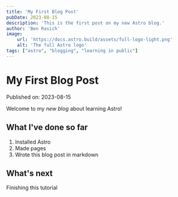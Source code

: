 ```yaml
---
title: 'My First Blog Post'
pubDate: 2023-08-15
description: 'This is the first post on my new Astro blog.'
author: 'Ben Rasich'
image:
    url: 'https://docs.astro.build/assets/full-logo-light.png'
    alt: 'The full Astro logo'
tags: ["astro", "blogging", "learning in public"]
---
```


# My First Blog Post

Published on: 2023-08-15

Welcome to my *new blog* about learning Astro!

## What I've done so far
1. Installed Astro
2. Made pages
3. Wrote this blog post in markdown

## What's next
Finishing this tutorial

